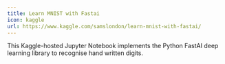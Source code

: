 ```yaml
---
title: Learn MNIST with Fastai
icon: kaggle
url: https://www.kaggle.com/samslondon/learn-mnist-with-fastai/
---
```


This Kaggle-hosted Jupyter Notebook
implements the Python FastAI deep learning
library to recognise hand written digits.
